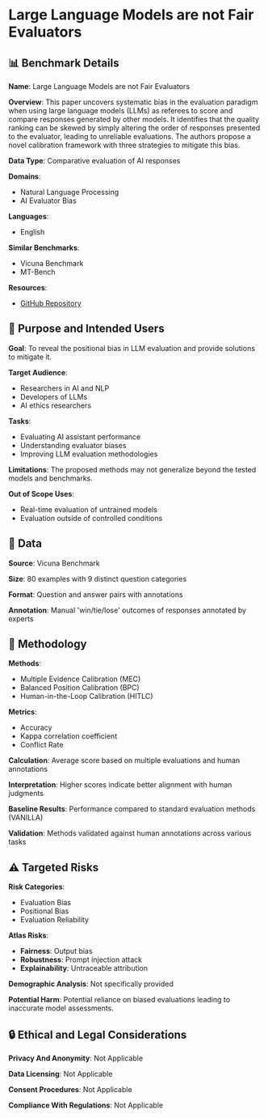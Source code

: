 # Large Language Models are not Fair Evaluators

## 📊 Benchmark Details

**Name**: Large Language Models are not Fair Evaluators

**Overview**: This paper uncovers systematic bias in the evaluation paradigm when using large language models (LLMs) as referees to score and compare responses generated by other models. It identifies that the quality ranking can be skewed by simply altering the order of responses presented to the evaluator, leading to unreliable evaluations. The authors propose a novel calibration framework with three strategies to mitigate this bias.

**Data Type**: Comparative evaluation of AI responses

**Domains**:
- Natural Language Processing
- AI Evaluator Bias

**Languages**:
- English

**Similar Benchmarks**:
- Vicuna Benchmark
- MT-Bench

**Resources**:
- [GitHub Repository](https://github.com/i-Eval/FairEval)

## 🎯 Purpose and Intended Users

**Goal**: To reveal the positional bias in LLM evaluation and provide solutions to mitigate it.

**Target Audience**:
- Researchers in AI and NLP
- Developers of LLMs
- AI ethics researchers

**Tasks**:
- Evaluating AI assistant performance
- Understanding evaluator biases
- Improving LLM evaluation methodologies

**Limitations**: The proposed methods may not generalize beyond the tested models and benchmarks.

**Out of Scope Uses**:
- Real-time evaluation of untrained models
- Evaluation outside of controlled conditions

## 💾 Data

**Source**: Vicuna Benchmark

**Size**: 80 examples with 9 distinct question categories

**Format**: Question and answer pairs with annotations

**Annotation**: Manual 'win/tie/lose' outcomes of responses annotated by experts

## 🔬 Methodology

**Methods**:
- Multiple Evidence Calibration (MEC)
- Balanced Position Calibration (BPC)
- Human-in-the-Loop Calibration (HITLC)

**Metrics**:
- Accuracy
- Kappa correlation coefficient
- Conflict Rate

**Calculation**: Average score based on multiple evaluations and human annotations

**Interpretation**: Higher scores indicate better alignment with human judgments

**Baseline Results**: Performance compared to standard evaluation methods (VANILLA)

**Validation**: Methods validated against human annotations across various tasks

## ⚠️ Targeted Risks

**Risk Categories**:
- Evaluation Bias
- Positional Bias
- Evaluation Reliability

**Atlas Risks**:
- **Fairness**: Output bias
- **Robustness**: Prompt injection attack
- **Explainability**: Untraceable attribution

**Demographic Analysis**: Not specifically provided

**Potential Harm**: Potential reliance on biased evaluations leading to inaccurate model assessments.

## 🔒 Ethical and Legal Considerations

**Privacy And Anonymity**: Not Applicable

**Data Licensing**: Not Applicable

**Consent Procedures**: Not Applicable

**Compliance With Regulations**: Not Applicable
